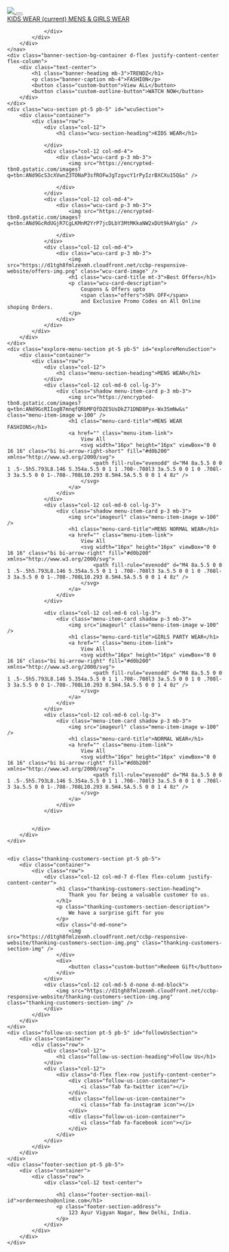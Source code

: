 <!DOCTYPE html>
<html>

<head>
    <link rel="stylesheet" href="https://stackpath.bootstrapcdn.com/bootstrap/4.5.2/css/bootstrap.min.css" integrity="sha384-JcKb8q3iqJ61gNV9KGb8thSsNjpSL0n8PARn9HuZOnIxN0hoP+VmmDGMN5t9UJ0Z" crossorigin="anonymous" />
    <script src="https://code.jquery.com/jquery-3.5.1.slim.min.js" integrity="sha384-DfXdz2htPH0lsSSs5nCTpuj/zy4C+OGpamoFVy38MVBnE+IbbVYUew+OrCXaRkfj" crossorigin="anonymous"></script>
    <script src="https://cdn.jsdelivr.net/npm/popper.js@1.16.1/dist/umd/popper.min.js" integrity="sha384-9/reFTGAW83EW2RDu2S0VKaIzap3H66lZH81PoYlFhbGU+6BZp6G7niu735Sk7lN" crossorigin="anonymous"></script>
    <script src="https://stackpath.bootstrapcdn.com/bootstrap/4.5.2/js/bootstrap.min.js" integrity="sha384-B4gt1jrGC7Jh4AgTPSdUtOBvfO8shuf57BaghqFfPlYxofvL8/KUEfYiJOMMV+rV" crossorigin="anonymous"></script>
    <script src="https://kit.fontawesome.com/ac42c3b1f7.js" crossorigin="anonymous"></script>
</head>

<body>
    <nav class="navbar navbar-expand-lg navbar-light bg-white fixed-top">
        <div class="container">
            <a class="navbar-brand" href="#">
                <img src="imageurl" class="food-munch-logo" />
            </a>
            <button class="navbar-toggler" type="button" data-toggle="collapse" data-target="#navbarNavAltMarkup" aria-controls="navbarNavAltMarkup" aria-expanded="false" aria-label="Toggle navigation">
                <span class="navbar-toggler-icon"></span>
            </button>
            <div class="collapse navbar-collapse" id="navbarNavAltMarkup">
                <div class="navbar-nav ml-auto">
                    <a class="nav-link active" id="navItem1" href="#wcuSection">
                        KIDS WEAR
                        <span class="sr-only">(current)</span>
                    </a>
                    <a class="nav-link" href="#exploreMenuSection" id="navItem2">MENS & GIRLS WEAR</a>


                </div>
            </div>
        </div>
    </nav>
    <div class="banner-section-bg-container d-flex justify-content-center flex-column">
        <div class="text-center">
            <h1 class="banner-heading mb-3">TRENDZ</h1>
            <p class="banner-caption mb-4">FASHION</p>
            <button class="custom-button">View ALL</button>
            <button class="custom-outline-button">WATCH NOW</button>
        </div>
    </div>
    <div class="wcu-section pt-5 pb-5" id="wcuSection">
        <div class="container">
            <div class="row">
                <div class="col-12">
                    <h1 class="wcu-section-heading">KIDS WEAR</h1>

                </div>
                <div class="col-12 col-md-4">
                    <div class="wcu-card p-3 mb-3">
                        <img src="https://encrypted-tbn0.gstatic.com/images?q=tbn:ANd9GcS3cXVwnZ3TONaP3sfROFwJgTzgvcY1rPyIzrBXCXu15Q&s" />

                    </div>
                </div>
                <div class="col-12 col-md-4">
                    <div class="wcu-card p-3 mb-3">
                        <img src="https://encrypted-tbn0.gstatic.com/images?q=tbn:ANd9GcRdUGjR7CgLKMnM2YrP7jcDLbY3MtMKkaNW2xDUt9kAYg&s" />

                    </div>
                </div>
                <div class="col-12 col-md-4">
                    <div class="wcu-card p-3 mb-3">
                        <img src="https://d1tgh8fmlzexmh.cloudfront.net/ccbp-responsive-website/offers-img.png" class="wcu-card-image" />
                        <h1 class="wcu-card-title mt-3">Best Offers</h1>
                        <p class="wcu-card-description">
                            Coupons & Offers upto
                            <span class="offers">50% OFF</span>
                            and Exclusive Promo Codes on All Online shoping Orders.
                        </p>
                    </div>
                </div>
            </div>
        </div>
    </div>
    <div class="explore-menu-section pt-5 pb-5" id="exploreMenuSection">
        <div class="container">
            <div class="row">
                <div class="col-12">
                    <h1 class="menu-section-heading">MENS WEAR</h1>
                </div>
                <div class="col-12 col-md-6 col-lg-3">
                    <div class="shadow menu-item-card p-3 mb-3">
                        <img src="https://encrypted-tbn0.gstatic.com/images?q=tbn:ANd9GcRIIogB7mnqfQRbMFQfDZE5UsDkZ71DND8Pyx-Wx3SmNw&s" class="menu-item-image w-100" />
                        <h1 class="menu-card-title">MENS WEAR FASHIONS</h1>
                        <a href="" class="menu-item-link">
                            View All
                            <svg width="16px" height="16px" viewBox="0 0 16 16" class="bi bi-arrow-right-short" fill="#d0b200" xmlns="http://www.w3.org/2000/svg">
                                <path fill-rule="evenodd" d="M4 8a.5.5 0 0 1 .5-.5h5.793L8.146 5.354a.5.5 0 1 1 .708-.708l3 3a.5.5 0 0 1 0 .708l-3 3a.5.5 0 0 1-.708-.708L10.293 8.5H4.5A.5.5 0 0 1 4 8z" />
                            </svg>
                        </a>
                    </div>
                </div>
                <div class="col-12 col-md-6 col-lg-3">
                    <div class="shadow menu-item-card p-3 mb-3">
                        <img src="imageurl" class="menu-item-image w-100" />
                        <h1 class="menu-card-title">MENS NORMAL WEAR</h1>
                        <a href="" class="menu-item-link">
                            View All
                            <svg width="16px" height="16px" viewBox="0 0 16 16" class="bi bi-arrow-right" fill="#d0b200" xmlns="http://www.w3.org/2000/svg">
                                <path fill-rule="evenodd" d="M4 8a.5.5 0 0 1 .5-.5h5.793L8.146 5.354a.5.5 0 1 1 .708-.708l3 3a.5.5 0 0 1 0 .708l-3 3a.5.5 0 0 1-.708-.708L10.293 8.5H4.5A.5.5 0 0 1 4 8z" />
                            </svg>
                        </a>
                    </div>
                </div>

                <div class="col-12 col-md-6 col-lg-3">
                    <div class="menu-item-card shadow p-3 mb-3">
                        <img src="imageurl" class="menu-item-image w-100" />
                        <h1 class="menu-card-title">GIRLS PARTY WEAR</h1>
                        <a href="" class="menu-item-link">
                            View All
                            <svg width="16px" height="16px" viewBox="0 0 16 16" class="bi bi-arrow-right" fill="#d0b200" xmlns="http://www.w3.org/2000/svg">
                                <path fill-rule="evenodd" d="M4 8a.5.5 0 0 1 .5-.5h5.793L8.146 5.354a.5.5 0 1 1 .708-.708l3 3a.5.5 0 0 1 0 .708l-3 3a.5.5 0 0 1-.708-.708L10.293 8.5H4.5A.5.5 0 0 1 4 8z" />
                            </svg>
                        </a>
                    </div>
                </div>
                <div class="col-12 col-md-6 col-lg-3">
                    <div class="menu-item-card shadow p-3 mb-3">
                        <img src="imageurl" class="menu-item-image w-100" />
                        <h1 class="menu-card-title">NORMAL WEAR</h1>
                        <a href="" class="menu-item-link">
                            View All
                            <svg width="16px" height="16px" viewBox="0 0 16 16" class="bi bi-arrow-right" fill="#d0b200" xmlns="http://www.w3.org/2000/svg">
                                <path fill-rule="evenodd" d="M4 8a.5.5 0 0 1 .5-.5h5.793L8.146 5.354a.5.5 0 1 1 .708-.708l3 3a.5.5 0 0 1 0 .708l-3 3a.5.5 0 0 1-.708-.708L10.293 8.5H4.5A.5.5 0 0 1 4 8z" />
                            </svg>
                        </a>
                    </div>
                </div>


            </div>
        </div>
    </div>


    <div class="thanking-customers-section pt-5 pb-5">
        <div class="container">
            <div class="row">
                <div class="col-12 col-md-7 d-flex flex-column justify-content-center">
                    <h1 class="thanking-customers-section-heading">
                        Thank you for being a valuable customer to us.
                    </h1>
                    <p class="thanking-customers-section-description">
                        We have a surprise gift for you
                    </p>
                    <div class="d-md-none">
                        <img src="https://d1tgh8fmlzexmh.cloudfront.net/ccbp-responsive-website/thanking-customers-section-img.png" class="thanking-customers-section-img" />
                    </div>
                    <div>
                        <button class="custom-button">Redeem Gift</button>
                    </div>
                </div>
                <div class="col-12 col-md-5 d-none d-md-block">
                    <img src="https://d1tgh8fmlzexmh.cloudfront.net/ccbp-responsive-website/thanking-customers-section-img.png" class="thanking-customers-section-img" />
                </div>
            </div>
        </div>
    </div>
    <div class="follow-us-section pt-5 pb-5" id="followUsSection">
        <div class="container">
            <div class="row">
                <div class="col-12">
                    <h1 class="follow-us-section-heading">Follow Us</h1>
                </div>
                <div class="col-12">
                    <div class="d-flex flex-row justify-content-center">
                        <div class="follow-us-icon-container">
                            <i class="fab fa-twitter icon"></i>
                        </div>
                        <div class="follow-us-icon-container">
                            <i class="fab fa-instagram icon"></i>
                        </div>
                        <div class="follow-us-icon-container">
                            <i class="fab fa-facebook icon"></i>
                        </div>
                    </div>
                </div>
            </div>
        </div>
    </div>
    <div class="footer-section pt-5 pb-5">
        <div class="container">
            <div class="row">
                <div class="col-12 text-center">

                    <h1 class="footer-section-mail-id">ordermeesho@online.com</h1>
                    <p class="footer-section-address">
                        123 Ayur Vigyan Nagar, New Delhi, India.
                    </p>
                </div>
            </div>
        </div>
    </div>
</body>

</html>
